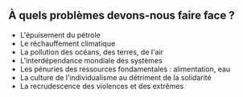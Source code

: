 ## À quels problèmes devons-nous faire face ?

- L'épuisement du pétrole
- Le réchauffement climatique
- La pollution des océans, des terres, de l'air
- L'interdépendance mondiale des systèmes
- Les pénuries des ressources fondamentales : alimentation, eau
- La culture de l'individualisme au détriment de la solidarité
- La recrudescence des violences et des extrêmes
